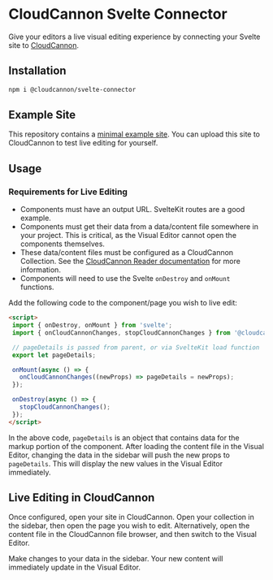 # CloudCannon Svelte Connector
Give your editors a live visual editing experience by connecting your Svelte site to [CloudCannon](https://cloudcannon.com).

## Installation
```bash
npm i @cloudcannon/svelte-connector
```

## Example Site
This repository contains a [minimal example site](https://github.com/CloudCannon/svelte-connector/tree/main/exampleSite).
You can upload this site to CloudCannon to test live editing for yourself.

## Usage

### Requirements for Live Editing
 - Components must have an output URL. SvelteKit routes are a good example.
 - Components must get their data from a data/content file somewhere in your project. This is critical, as the Visual Editor cannot open the components themselves.
 - These data/content files must be configured as a CloudCannon Collection. See the [CloudCannon Reader documentation](https://github.com/CloudCannon/reader#readme) for more information.
 - Components will need to use the Svelte `onDestroy` and `onMount` functions.


 Add the following code to the component/page you wish to live edit:

 ```html
 <script>
  import { onDestroy, onMount } from 'svelte';
  import { onCloudCannonChanges, stopCloudCannonChanges } from '@cloudcannon/svelte-connector';

  // pageDetails is passed from parent, or via SvelteKit load function
  export let pageDetails;

  onMount(async () => {
    onCloudCannonChanges((newProps) => pageDetails = newProps);
  });

  onDestroy(async () => {
    stopCloudCannonChanges();
  });
</script>
```

In the above code, `pageDetails` is an object that contains data for the markup portion of the component.
After loading the content file in the Visual Editor, changing the data in the sidebar will push the new props to `pageDetails`.
This will display the new values in the Visual Editor immediately.


## Live Editing in CloudCannon
Once configured, open your site in CloudCannon. Open your collection in the sidebar, then open the page you wish to edit.
Alternatively, open the content file in the CloudCannon file browser, and then switch to the Visual Editor.

Make changes to your data in the sidebar. Your new content will immediately update in the Visual Editor.
